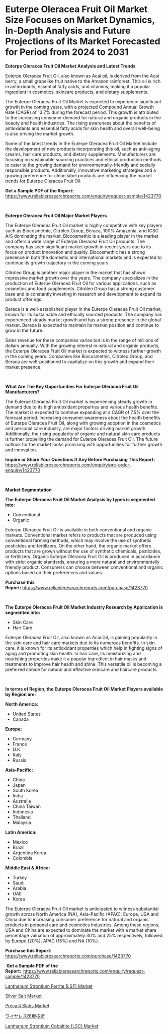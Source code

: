 <p><h1>Euterpe Oleracea Fruit Oil Market Size Focuses on Market Dynamics, In-Depth Analysis and Future Projections of its Market Forecasted for Period from 2024 to 2031</h1></p><p><strong>Euterpe Oleracea Fruit Oil Market Analysis and Latest Trends</strong></p>
<p><p>Euterpe Oleracea Fruit Oil, also known as Acai oil, is derived from the Acai berry, a small grapelike fruit native to the Amazon rainforest. This oil is rich in antioxidants, essential fatty acids, and vitamins, making it a popular ingredient in cosmetics, skincare products, and dietary supplements.</p><p>The Euterpe Oleracea Fruit Oil Market is expected to experience significant growth in the coming years, with a projected Compound Annual Growth Rate (CAGR) of 13.7% during the forecast period. This growth is attributed to the increasing consumer demand for natural and organic products in the beauty and health industries. The rising awareness about the benefits of antioxidants and essential fatty acids for skin health and overall well-being is also driving the market growth.</p><p>Some of the latest trends in the Euterpe Oleracea Fruit Oil Market include the development of new products incorporating this oil, such as anti-aging creams, hair care products, and dietary supplements. Manufacturers are focusing on sustainable sourcing practices and ethical production methods to cater to the growing demand for environmentally-friendly and socially responsible products. Additionally, innovative marketing strategies and a growing preference for clean label products are influencing the market trends for Euterpe Oleracea Fruit Oil.</p></p>
<p><strong>Get a Sample PDF of the Report:&nbsp;</strong> <a href="https://www.reliableresearchreports.com/enquiry/request-sample/1423770">https://www.reliableresearchreports.com/enquiry/request-sample/1423770</a></p>
<p>&nbsp;</p>
<p><strong>Euterpe Oleracea Fruit Oil Major Market Players</strong></p>
<p><p>The Euterpe Oleracea Fruit Oil market is highly competitive with key players such as Biocosmethic, Citróleo Group, Beraca, 100% Amazonia, and ICSC A/S dominating the market. Biocosmethic is a leading player in the market and offers a wide range of Euterpe Oleracea Fruit Oil products. The company has seen significant market growth in recent years due to its focus on product innovation and quality. Biocosmethic has a strong presence in both the domestic and international markets and is expected to continue its growth trajectory in the coming years.</p><p>Citróleo Group is another major player in the market that has shown impressive market growth over the years. The company specializes in the production of Euterpe Oleracea Fruit Oil for various applications, such as cosmetics and food supplements. Citróleo Group has a strong customer base and is constantly investing in research and development to expand its product offerings.</p><p>Beraca is a well-established player in the Euterpe Oleracea Fruit Oil market, known for its sustainable and ethically sourced products. The company has experienced steady market growth and has a strong presence in the global market. Beraca is expected to maintain its market position and continue to grow in the future.</p><p>Sales revenue for these companies varies but is in the range of millions of dollars annually. With the growing interest in natural and organic products, the Euterpe Oleracea Fruit Oil market is expected to witness further growth in the coming years. Companies like Biocosmethic, Citróleo Group, and Beraca are well-positioned to capitalize on this growth and expand their market presence.</p></p>
<p>&nbsp;</p>
<p><strong>What Are The Key Opportunities For Euterpe Oleracea Fruit Oil Manufacturers?</strong></p>
<p><p>The Euterpe Oleracea Fruit Oil market is experiencing steady growth in demand due to its high antioxidant properties and various health benefits. The market is expected to continue expanding at a CAGR of 7.5% over the forecast period. Increasing consumer awareness about the health benefits of Euterpe Oleracea Fruit Oil, along with growing adoption in the cosmetics and personal care industry, are major factors driving market growth. Additionally, the rising popularity of organic and natural skin care products is further propelling the demand for Euterpe Oleracea Fruit Oil. The future outlook for the market looks promising with opportunities for further growth and innovation.</p></p>
<p><strong>Inquire or Share Your Questions If Any Before Purchasing This Report:</strong> <a href="https://www.reliableresearchreports.com/enquiry/pre-order-enquiry/1423770">https://www.reliableresearchreports.com/enquiry/pre-order-enquiry/1423770</a></p>
<p>&nbsp;</p>
<p><strong>Market Segmentation</strong></p>
<p><strong>The Euterpe Oleracea Fruit Oil Market Analysis by types is segmented into:</strong></p>
<p><ul><li>Conventional</li><li>Organic</li></ul></p>
<p><p>Euterpe Oleracea Fruit Oil is available in both conventional and organic markets. Conventional market refers to products that are produced using conventional farming methods, which may involve the use of synthetic pesticides and fertilizers. On the other hand, the organic market offers products that are grown without the use of synthetic chemicals, pesticides, or fertilizers. Organic Euterpe Oleracea Fruit Oil is produced in accordance with strict organic standards, ensuring a more natural and environmentally friendly product. Consumers can choose between conventional and organic options based on their preferences and values.</p></p>
<p><strong>Purchase this Report:&nbsp;</strong><a href="https://www.reliableresearchreports.com/purchase/1423770">https://www.reliableresearchreports.com/purchase/1423770</a></p>
<p>&nbsp;</p>
<p><strong>The Euterpe Oleracea Fruit Oil Market Industry Research by Application is segmented into:</strong></p>
<p><ul><li>Skin Care</li><li>Hair Care</li></ul></p>
<p><p>Euterpe Oleracea Fruit Oil, also known as Acai Oil, is gaining popularity in the skin care and hair care markets due to its numerous benefits. In skin care, it is known for its antioxidant properties which help in fighting signs of aging and promoting skin health. In hair care, its moisturizing and nourishing properties make it a popular ingredient in hair masks and treatments to improve hair health and shine. This versatile oil is becoming a preferred choice for natural and effective skincare and haircare products.</p></p>
<p>&nbsp;</p>
<p><strong>In terms of Region, the Euterpe Oleracea Fruit Oil Market Players available by Region are:</strong></p>
<p>
    <p> <strong> North America: </strong>
        <ul>
            <li>United States</li>
            <li>Canada</li>
        </ul>
        </p> 
    <p> <strong> Europe: </strong>
        <ul>
            <li>Germany</li>
            <li>France</li>
            <li>U.K.</li>
            <li>Italy</li>
            <li>Russia</li>
        </ul>
        </p> 
    <p> <strong> Asia-Pacific: </strong>
        <ul>
            <li>China</li>
            <li>Japan</li>
            <li>South Korea</li>
            <li>India</li>
            <li>Australia</li>
            <li>China Taiwan</li>
            <li>Indonesia</li>
            <li>Thailand</li>
            <li>Malaysia</li>
        </ul>
        </p> 
    <p> <strong> Latin America: </strong>
        <ul>
            <li>Mexico</li>
            <li>Brazil</li>
            <li>Argentina Korea</li>
            <li>Colombia</li>
        </ul>
        </p> 
    <p> <strong> Middle East & Africa: </strong>
        <ul>
            <li>Turkey</li>
            <li>Saudi</li>
            <li>Arabia</li>
            <li>UAE</li>
            <li>Korea</li>
        </ul>
    </p>
    </p>
<p><p>The Euterpe Oleracea Fruit Oil market is anticipated to witness substantial growth across North America (NA), Asia-Pacific (APAC), Europe, USA and China due to increasing consumer preference for natural and organic products in personal care and cosmetics industries. Among these regions, USA and China are expected to dominate the market with a market share percentage valuation of approximately 30% and 25% respectively, followed by Europe (20%), APAC (15%) and NA (10%).</p></p>
<p><strong>Purchase this Report: </strong><a href="https://www.reliableresearchreports.com/purchase/1423770">https://www.reliableresearchreports.com/purchase/1423770</a></p>
<p>&nbsp;<strong>Get a Sample PDF of the Report:&nbsp;&nbsp;</strong><a href="https://www.reliableresearchreports.com/enquiry/request-sample/1423770">https://www.reliableresearchreports.com/enquiry/request-sample/1423770</a></p>
<p><strong></strong></p>
<p><p><a href="https://issuu.com/reportprime-2/docs/lanthanum-strontium-ferrite-lsf-market-size-2030.p">Lanthanum Strontium Ferrite (LSF) Market</a></p><p><a href="https://github.com/biheemgalvinlouises6hokrh3h/Market-Research-Report-List-1/blob/main/silver-salt-market.md">Silver Salt Market</a></p><p><a href="https://github.com/guneycigdem35/Market-Research-Report-List-2/blob/main/precast-slabs-market.md">Precast Slabs Market</a></p><p><a href="https://github.com/ihabdkwlxs948/Market-Research-Report-List-1/blob/main/1434658193991.md">ワイヤレス医療技術</a></p><p><a href="https://issuu.com/reportprime-2/docs/lanthanum-strontium-cobaltite-lsc-market-size-2030">Lanthanum Strontium Cobaltite (LSC) Market</a></p></p>